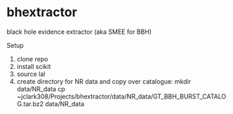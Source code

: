 bhextractor
===========

black hole evidence extractor (aka SMEE for BBH)

Setup
1) clone repo
2) install scikit
3) source lal
4) create directory for NR data and copy over catalogue:
mkdir data/NR_data
cp ~jclark308/Projects/bhextractor/data/NR_data/GT_BBH_BURST_CATALOG.tar.bz2
data/NR_data
